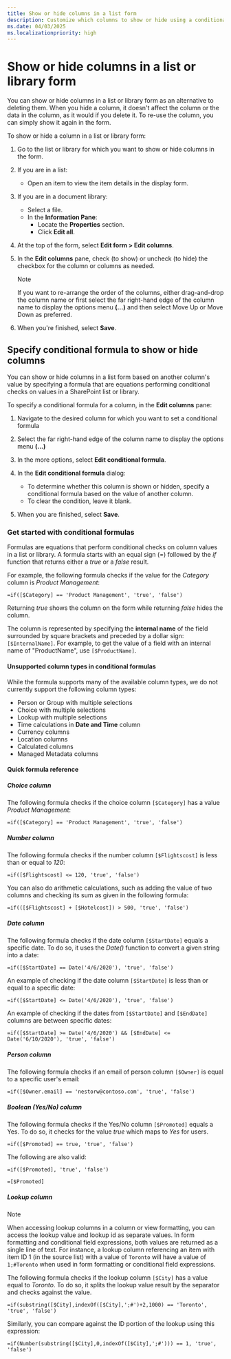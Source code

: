 ```yaml
---
title: Show or hide columns in a list form
description: Customize which columns to show or hide using a conditional formula in the list form by constructing a simple formula that are equations performing conditional checks on values in a SharePoint list or library.
ms.date: 04/03/2025
ms.localizationpriority: high
---
```


# Show or hide columns in a list or library form

You can show or hide columns in a list or library form as an alternative to deleting them. When you hide a column, it doesn't affect the column or the data in the column, as it would if you delete it. To re-use the column, you can simply show it again in the form.

To show or hide a column in a list or library form:

1. Go to the list or library for which you want to show or hide columns in the form.
1. If you are in a list:

    - Open an item to view the item details in the display form.

1. If you are in a document library:

    - Select a file.
    - In the **Information Pane**:
        - Locate the **Properties** section.
        - Click **Edit all**.

1. At the top of the form, select **Edit form > Edit columns**.
1. In the **Edit columns** pane, check (to show) or uncheck (to hide) the checkbox for the column or columns as needed.

    > [!NOTE]
    > If you want to re-arrange the order of the columns, either drag-and-drop the column name or first select the far right-hand edge of the column name to display the options menu **(...)** and then select Move Up or Move Down as preferred.

1. When you're finished, select **Save**.

## Specify conditional formula to show or hide columns

You can show or hide columns in a list form based on another column's value by specifying a formula that are equations performing conditional checks on values in a SharePoint list or library.

To specify a conditional formula for a column, in the **Edit columns** pane:

1. Navigate to the desired column for which you want to set a conditional formula
1. Select the far right-hand edge of the column name to display the options menu **(...)**
1. In the more options, select **Edit conditional formula**.
1. In the **Edit conditional formula** dialog:
    - To determine whether this column is shown or hidden, specify a conditional formula based on the value of another column.
    - To clear the condition, leave it blank.

1. When you are finished, select **Save**.

### Get started with conditional formulas

Formulas are equations that perform conditional checks on column values in a list or library. A formula starts with an equal sign (=) followed by the _if_ function that returns either a _true_ or a _false_ result.

For example, the following formula checks if the value for the *Category* column is *Product Management*:

```
=if([$Category] == 'Product Management', 'true', 'false')
```

Returning _true_ shows the column on the form while returning _false_ hides the column.

The column is represented by specifying the **internal name** of the field surrounded by square brackets and preceded by a dollar sign: `[$InternalName]`. For example, to get the value of a field with an internal name of "ProductName", use `[$ProductName]`.

#### Unsupported column types in conditional formulas

While the formula supports many of the available column types, we do not currently support the following column types:

- Person or Group with multiple selections
- Choice with multiple selections
- Lookup with multiple selections
- Time calculations in **Date and Time** column
- Currency columns
- Location columns
- Calculated columns
- Managed Metadata columns

#### Quick formula reference

##### Choice column

The following formula checks if the choice column `[$Category]` has a value *Product Management*:

```
=if([$Category] == 'Product Management', 'true', 'false')
```

##### Number column

The following formula checks if the number column `[$Flightscost]` is less than or equal to *120*:

```
=if([$Flightscost] <= 120, 'true', 'false')
```

You can also do arithmetic calculations, such as adding the value of two columns and checking its sum as given in the following formula:

```
=if(([$Flightscost] + [$Hotelcost]) > 500, 'true', 'false')
```

##### Date column

The following formula checks if the date column `[$StartDate]` equals a specific date. To do so, it uses the *Date()* function to convert a given string into a date:

```
=if([$StartDate] == Date('4/6/2020'), 'true', 'false')
```

An example of checking if the date column `[$StartDate]` is less than or equal to a specific date:

```
=if([$StartDate] <= Date('4/6/2020'), 'true', 'false')
```

An example of checking if the dates from `[$StartDate]` and `[$EndDate]` columns are between specific dates:

```
=if([$StartDate] >= Date('4/6/2020') && [$EndDate] <= Date('6/10/2020'), 'true', 'false')
```

##### Person column

The following formula checks if an email of person column `[$Owner]` is equal to a specific user's email:

```
=if([$Owner.email] == 'nestorw@contoso.com', 'true', 'false')
```

##### Boolean (Yes/No) column

The following formula checks if the Yes/No column `[$Promoted]` equals a Yes. To do so, it checks for the value _true_ which maps to _Yes_ for users.

```
=if([$Promoted] == true, 'true', 'false')
```

The following are also valid:

```
=if([$Promoted], 'true', 'false')
```

```
=[$Promoted]
```

##### Lookup column

> [!NOTE]
> When accessing lookup columns in a column or view formatting, you can access the lookup value and lookup id as separate values. In form formatting and conditional field expressions, both values are returned as a single line of text. For instance, a lookup column referencing an item with item ID 1 (in the source list) with a value of `Toronto` will have a value of `1;#Toronto` when used in form formatting or conditional field expressions.

The following formula checks if the lookup column `[$City]` has a value equal to *Toronto*. To do so, it splits the lookup value result by the separator and checks against the value.

```
=if(substring([$City],indexOf([$City],';#')+2,1000) == 'Toronto', 'true', 'false')
```

Similarly, you can compare against the ID portion of the lookup using this expression:

```
=if(Number(substring([$City],0,indexOf([$City],';#'))) == 1, 'true', 'false')
```
